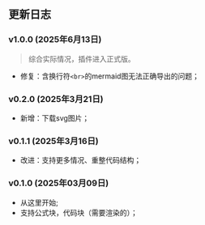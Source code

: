 ## 更新日志

### v1.0.0 (2025年6月13日)

> 综合实际情况，插件进入正式版。

- 修复：含换行符`<br>`的mermaid图无法正确导出的问题；

### v0.2.0 (2025年3月21日)

- 新增：下载svg图片；

### v0.1.1 (2025年3月16日)

- 改进：支持更多情况、重整代码结构；

### v0.1.0 (2025年03月09日)

- 从这里开始;
- 支持公式块，代码块（需要渲染的）；